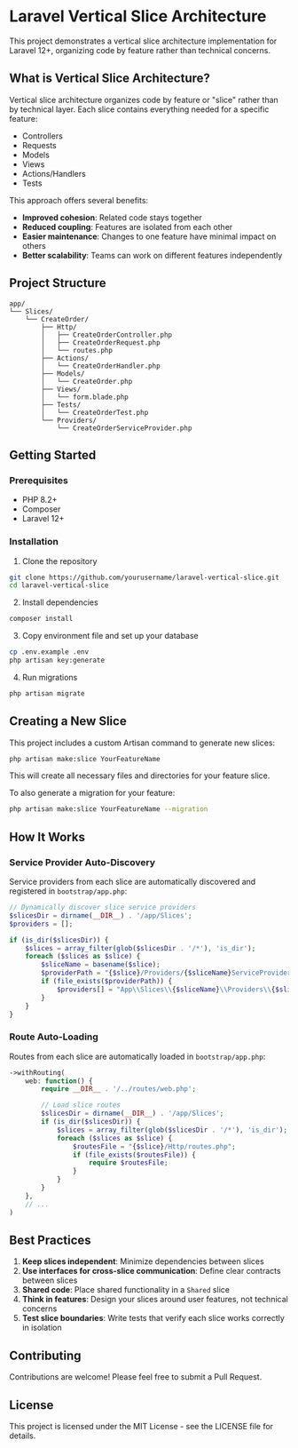 # Laravel Vertical Slice Architecture

This project demonstrates a vertical slice architecture implementation for Laravel 12+, organizing code by feature rather than technical concerns.

## What is Vertical Slice Architecture?

Vertical slice architecture organizes code by feature or "slice" rather than by technical layer. Each slice contains everything needed for a specific feature:

-   Controllers
-   Requests
-   Models
-   Views
-   Actions/Handlers
-   Tests

This approach offers several benefits:

-   **Improved cohesion**: Related code stays together
-   **Reduced coupling**: Features are isolated from each other
-   **Easier maintenance**: Changes to one feature have minimal impact on others
-   **Better scalability**: Teams can work on different features independently

## Project Structure

```
app/
└── Slices/
    └── CreateOrder/
        ├── Http/
        │   ├── CreateOrderController.php
        │   ├── CreateOrderRequest.php
        │   └── routes.php
        ├── Actions/
        │   └── CreateOrderHandler.php
        ├── Models/
        │   └── CreateOrder.php
        ├── Views/
        │   └── form.blade.php
        ├── Tests/
        │   └── CreateOrderTest.php
        └── Providers/
            └── CreateOrderServiceProvider.php
```

## Getting Started

### Prerequisites

-   PHP 8.2+
-   Composer
-   Laravel 12+

### Installation

1. Clone the repository

```bash
git clone https://github.com/yourusername/laravel-vertical-slice.git
cd laravel-vertical-slice
```

2. Install dependencies

```bash
composer install
```

3. Copy environment file and set up your database

```bash
cp .env.example .env
php artisan key:generate
```

4. Run migrations

```bash
php artisan migrate
```

## Creating a New Slice

This project includes a custom Artisan command to generate new slices:

```bash
php artisan make:slice YourFeatureName
```

This will create all necessary files and directories for your feature slice.

To also generate a migration for your feature:

```bash
php artisan make:slice YourFeatureName --migration
```

## How It Works

### Service Provider Auto-Discovery

Service providers from each slice are automatically discovered and registered in `bootstrap/app.php`:

```php
// Dynamically discover slice service providers
$slicesDir = dirname(__DIR__) . '/app/Slices';
$providers = [];

if (is_dir($slicesDir)) {
    $slices = array_filter(glob($slicesDir . '/*'), 'is_dir');
    foreach ($slices as $slice) {
        $sliceName = basename($slice);
        $providerPath = "{$slice}/Providers/{$sliceName}ServiceProvider.php";
        if (file_exists($providerPath)) {
            $providers[] = "App\\Slices\\{$sliceName}\\Providers\\{$sliceName}ServiceProvider";
        }
    }
}
```

### Route Auto-Loading

Routes from each slice are automatically loaded in `bootstrap/app.php`:

```php
->withRouting(
    web: function() {
        require __DIR__ . '/../routes/web.php';

        // Load slice routes
        $slicesDir = dirname(__DIR__) . '/app/Slices';
        if (is_dir($slicesDir)) {
            $slices = array_filter(glob($slicesDir . '/*'), 'is_dir');
            foreach ($slices as $slice) {
                $routesFile = "{$slice}/Http/routes.php";
                if (file_exists($routesFile)) {
                    require $routesFile;
                }
            }
        }
    },
    // ...
)
```

## Best Practices

1. **Keep slices independent**: Minimize dependencies between slices
2. **Use interfaces for cross-slice communication**: Define clear contracts between slices
3. **Shared code**: Place shared functionality in a `Shared` slice
4. **Think in features**: Design your slices around user features, not technical concerns
5. **Test slice boundaries**: Write tests that verify each slice works correctly in isolation

## Contributing

Contributions are welcome! Please feel free to submit a Pull Request.

## License

This project is licensed under the MIT License - see the LICENSE file for details.
